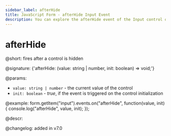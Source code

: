 ```yaml
---
sidebar_label: afterHide
title: JavaScript Form - afterHide Input Event 
description: You can explore the afterHide event of the Input control of Form in the documentation of the DHTMLX JavaScript UI library. Browse developer guides and API reference, try out code examples and live demos, and download a free 30-day evaluation version of DHTMLX Suite 7.
---
```


# afterHide

@short: fires after a control is hidden

@signature: {'afterHide: (value: string | number, init: boolean) => void;'}

@params:
- `value: string | number` - the current value of the control
- `init: boolean` - *true*, if the event is triggered on the control initialization

@example:
form.getItem("input").events.on("afterHide", function(value, init) {
    console.log("afterHide", value, init);
});

@descr:

@changelog: added in v7.0

